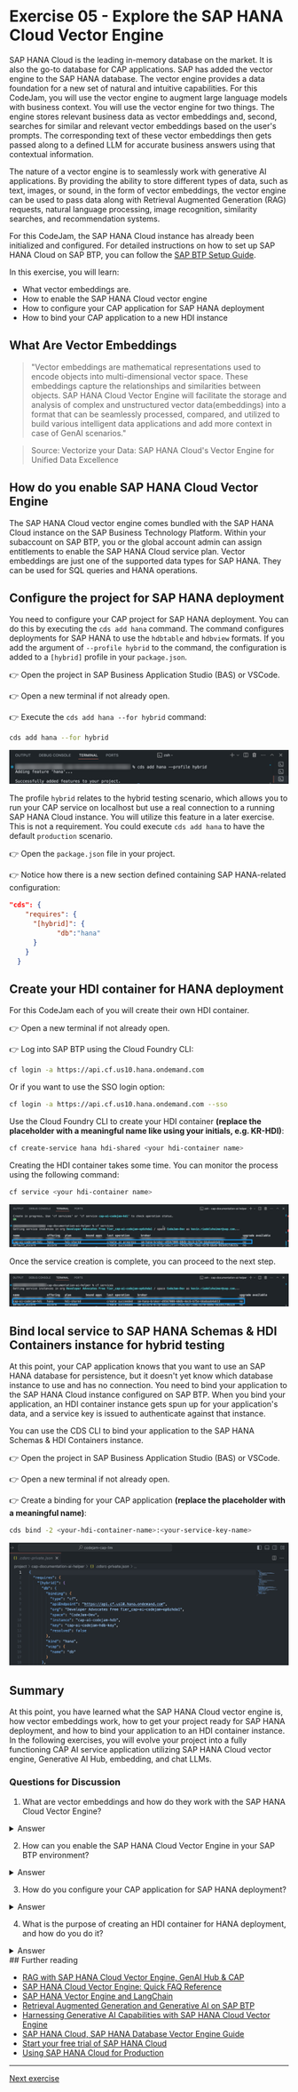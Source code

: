 # Exercise 05 - Explore the SAP HANA Cloud Vector Engine

SAP HANA Cloud is the leading in-memory database on the market. It is also the go-to database for CAP applications. SAP has added the vector engine to the SAP HANA database. The vector engine provides a data foundation for a new set of natural and intuitive capabilities. For this CodeJam, you will use the vector engine to augment large language models with business context. You will use the vector engine for two things. The engine stores relevant business data as vector embeddings and, second, searches for similar and relevant vector embeddings based on the user's prompts. The corresponding text of these vector embeddings then gets passed along to a defined LLM for accurate business answers using that contextual information.

The nature of a vector engine is to seamlessly work with generative AI applications. By providing the ability to store different types of data, such as text, images, or sound, in the form of vector embeddings, the vector engine can be used to pass data along with Retrieval Augmented Generation (RAG) requests, natural language processing, image recognition, similarity searches, and recommendation systems.

For this CodeJam, the SAP HANA Cloud instance has already been initialized and configured. For detailed instructions on how to set up SAP HANA Cloud on SAP BTP, you can follow the [SAP BTP Setup Guide](../../btp-setup-guide.md).

In this exercise, you will learn:

- What vector embeddings are.
- How to enable the SAP HANA Cloud vector engine
- How to configure your CAP application for SAP HANA deployment
- How to bind your CAP application to a new HDI instance

## What Are Vector Embeddings

> "Vector embeddings are mathematical representations used to encode objects into multi-dimensional vector space. These embeddings capture the relationships and similarities between objects. SAP HANA Cloud Vector Engine will facilitate the storage and analysis of complex and unstructured vector data(embeddings) into a format that can be seamlessly processed, compared, and utilized to build various intelligent data applications and add more context in case of GenAI scenarios."

> Source: Vectorize your Data: SAP HANA Cloud's Vector Engine for Unified Data Excellence

## How do you enable SAP HANA Cloud Vector Engine

The SAP HANA Cloud vector engine comes bundled with the SAP HANA Cloud instance on the SAP Business Technology Platform. Within your subaccount on SAP BTP, you or the global account admin can assign entitlements to enable the SAP HANA Cloud service plan.
Vector embeddings are just one of the supported data types for SAP HANA. They can be used for SQL queries and HANA operations.

## Configure the project for SAP HANA deployment

You need to configure your CAP project for SAP HANA deployment. You can do this by executing the `cds add hana` command. The command configures deployments for SAP HANA to use the `hdbtable` and `hdbview` formats. If you add the argument of `--profile hybrid` to the command, the configuration is added to a `[hybrid]` profile in your `package.json`.

👉 Open the project in SAP Business Application Studio (BAS) or VSCode.

👉 Open a new terminal if not already open.

👉 Execute the `cds add hana --for hybrid` command:

```bash
cds add hana --for hybrid
```

![explore-sap-hana-cloud-vector-engine-add-hana](./assets/01-explore-sap-hana-cloud-vector-engine-add-hana.png)

The profile `hybrid` relates to the hybrid testing scenario, which allows you to run your CAP service on localhost but use a real connection to a running SAP HANA Cloud instance. You will utilize this feature in a later exercise. This is not a requirement. You could execute `cds add hana` to have the default `production` scenario.

👉 Open the `package.json` file in your project.

👉 Notice how there is a new section defined containing SAP HANA-related configuration:

```JSON
"cds": {
    "requires": {
      "[hybrid]": {
            "db":"hana"
      }
    }
  }
```

## Create your HDI container for HANA deployment

For this CodeJam each of you will create their own HDI container.

👉 Open a new terminal if not already open.

👉 Log into SAP BTP using the Cloud Foundry CLI:

```bash
cf login -a https://api.cf.us10.hana.ondemand.com
```

Or if you want to use the SSO login option:

```bash
cf login -a https://api.cf.us10.hana.ondemand.com --sso
```

Use the Cloud Foundry CLI to create your HDI container **(replace the placeholder with a meaningful name like using your initials, e.g. KR-HDI)**:

```bash
cf create-service hana hdi-shared <your hdi-container name>
```

Creating the HDI container takes some time. You can monitor the process using the following command:

```bash
cf service <your hdi-container name>
```

![explore-sap-hana-cloud-vector-engine-create-hdi-instance](./assets/04-explore-sap-hana-cloud-vector-engine-create-hdi-instance.png)

Once the service creation is complete, you can proceed to the next step.

![explore-sap-hana-cloud-vector-engine-create-hdi-instance](./assets/03-explore-sap-hana-cloud-vector-engine-create-hdi-instance-done.png)

## Bind local service to SAP HANA Schemas & HDI Containers instance for hybrid testing

At this point, your CAP application knows that you want to use an SAP HANA database for persistence, but it doesn't yet know which database instance to use and has no connection. You need to bind your application to the SAP HANA Cloud instance configured on SAP BTP. When you bind your application, an HDI container instance gets spun up for your application's data, and a service key is issued to authenticate against that instance.

You can use the CDS CLI to bind your application to the SAP HANA Schemas & HDI Containers instance.

👉 Open the project in SAP Business Application Studio (BAS) or VSCode.

👉 Open a new terminal if not already open.

👉 Create a binding for your CAP application **(replace the placeholder with a meaningful name)**:

```bash
cds bind -2 <your-hdi-container-name>:<your-service-key-name>
```

![explore-sap-hana-cloud-vector-engine-binding-config](./assets/02-explore-sap-hana-cloud-vector-engine-binding-config.png)

## Summary

At this point, you have learned what the SAP HANA Cloud vector engine is, how vector embeddings work, how to get your project ready for SAP HANA deployment, and how to bind your application to an HDI container instance. In the following exercises, you will evolve your project into a fully functioning CAP AI service application utilizing SAP HANA Cloud vector engine, Generative AI Hub, embedding, and chat LLMs.

### Questions for Discussion

1. What are vector embeddings and how do they work with the SAP HANA Cloud Vector Engine?
<details><summary>Answer</summary>
   Vector embeddings are mathematical representations that encode objects into a multi-dimensional vector space. They capture relationships and similarities between different objects. The SAP HANA Cloud Vector Engine facilitates the storage, analysis, and comparison of complex and unstructured vector data (embeddings).
   </details>

2. How can you enable the SAP HANA Cloud Vector Engine in your SAP BTP environment?
<details><summary>Answer</summary>
The SAP HANA Cloud Vector Engine comes bundled with SAP HANA Cloud on the SAP Business Technology Platform.
</details>

3. How do you configure your CAP application for SAP HANA deployment?
<details><summary>Answer</summary>
To configure your CAP application for SAP HANA deployment, you can run the command:

```bash
cds add hana --for hybrid
```

</details>

4. What is the purpose of creating an HDI container for HANA deployment, and how do you do it?
<details><summary>Answer</summary>
An HDI (HANA Deployment Infrastructure) container is a secure storage container for database artifacts like tables and views in SAP HANA Cloud. Each CAP application can use its own HDI container to store and read data from the HANA databaase. To create an HDI container, you can use the Cloud Foundry CLI.

```bash
cf create-service hana hdi-shared <your-hdi-container-name>
```

After the container is created, you can bind it to your CAP application to allow it to interact with the SAP HANA database.

</details>
## Further reading

- [RAG with SAP HANA Cloud Vector Engine, GenAI Hub & CAP](https://community.sap.com/t5/technology-blogs-by-sap/rag-with-sap-hana-cloud-vector-engine-genai-hub-amp-cap/ba-p/13700459)
- [SAP HANA Cloud Vector Engine: Quick FAQ Reference](https://community.sap.com/t5/technology-blogs-by-sap/sap-hana-cloud-vector-engine-quick-faq-reference/ba-p/13675212)
- [SAP HANA Vector Engine and LangChain](https://community.sap.com/t5/technology-blogs-by-sap/hana-vector-engine-and-langchain/ba-p/13636959)
- [Retrieval Augmented Generation and Generative AI on SAP BTP
  ](https://discovery-center.cloud.sap/refArchDetail/ref-arch-open-ai)
- [Harnessing Generative AI Capabilities with SAP HANA Cloud Vector Engine
  ](https://discovery-center.cloud.sap/missiondetail/4405/4691/?tab=overview)
- [SAP HANA Cloud, SAP HANA Database Vector Engine Guide](https://help.sap.com/docs/hana-cloud-database/sap-hana-cloud-sap-hana-database-vector-engine-guide/sap-hana-cloud-sap-hana-database-vector-engine-guide?locale=en-US)
- [Start your free trial of SAP HANA Cloud](https://www.sap.com/products/technology-platform/hana/trial.html)
- [Using SAP HANA Cloud for Production
  ](https://cap.cloud.sap/docs/guides/databases-hana)

---

[Next exercise](../06-define-db-schema/README.md)
